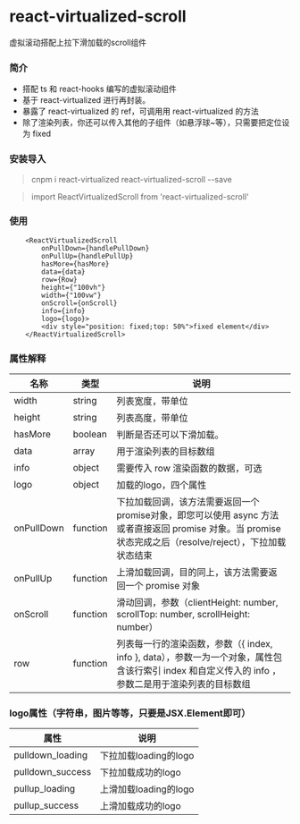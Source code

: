 # react-virtualized-scroll
虚拟滚动搭配上拉下滑加载的scroll组件

### 简介

- 搭配 ts 和 react-hooks 编写的虚拟滚动组件
- 基于 react-virtualized 进行再封装。
- 暴露了 react-virtualized 的 ref，可调用用 react-virtualized 的方法
- 除了渲染列表，你还可以传入其他的子组件（如悬浮球~等），只需要把定位设为 fixed

### 安装导入

> cnpm i react-virtualized react-virtualized-scroll --save

> import ReactVirtualizedScroll from 'react-virtualized-scroll'

### 使用

```
    <ReactVirtualizedScroll
        onPullDown={handlePullDown}
        onPullUp={handlePullUp}
        hasMore={hasMore}
        data={data}
        row={Row}
        height={"100vh"}
        width={"100vw"}
        onScroll={onScroll}
        info={info}
        logo={logo}>
        <div style="position: fixed;top: 50%">fixed element</div>
    </ReactVirtualizedScroll>
```

### 属性解释

| 名称     | 类型  | 说明                                                                                                                                                                             |
| ---------- | ------- | ---------------------------------------------------------------------------------------------------------------------------------------------------------------------------------- |
| width      | string | 列表宽度，带单位                                                                                                                                                           |
| height     | string | 列表高度，带单位                                                                                                                                                           |
| hasMore    | boolean | 判断是否还可以下滑加载。                                                                                                                                               |
| data       | array  | 用于渲染列表的目标数组                                                                                                                                                  |
| info       | object  | 需要传入 row 渲染函数的数据，可选                                                                                                                                    |
| logo       | object  | 加载的logo，四个属性 |
| onPullDown | function  | 下拉加载回调，该方法需要返回一个promise对象，即您可以使用 async 方法或者直接返回 promise 对象。当 promise 状态完成之后（resolve/reject），下拉加载状态结束 |
| onPullUp   | function  | 上滑加载回调，目的同上，该方法需要返回一个 promise 对象                                                                                                     |
| onScroll   | function  | 滑动回调，参数（clientHeight: number, scrollTop: number, scrollHeight: number）                                                                         |
| row        | function  | 列表每一行的渲染函数，参数（{ index, info }, data），参数一为一个对象，属性包含该行索引 index 和自定义传入的 info ，参数二是用于渲染列表的目标数组 |

### logo属性（字符串，图片等等，只要是JSX.Element即可）

| 属性 | 说明 |
| ---------------- | --------------------- |
| pulldown_loading | 下拉加载loading的logo |
| pulldown_success | 下拉加载成功的logo |
| pullup_loading   | 上滑加载loading的logo |
| pullup_success   | 上滑加载成功的logo |
